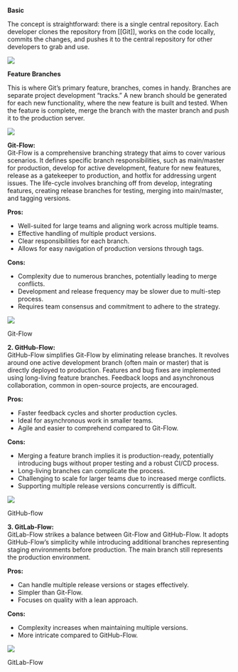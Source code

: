 **Basic**

The concept is straightforward: there is a single central repository. Each developer clones the repository from [[Git]], works on the code locally, commits the changes, and pushes it to the central repository for other developers to grab and use.
  
![](https://razorops.com/images/blog/basic-workflow.png)  

**Feature Branches**

This is where Git’s primary feature, branches, comes in handy. Branches are separate project development “tracks.” A new branch should be generated for each new functionality, where the new feature is built and tested. When the feature is complete, merge the branch with the master branch and push it to the production server.

  
![](https://razorops.com/images/blog/feature-branches.png)  

**Git-Flow:**  
Git-Flow is a comprehensive branching strategy that aims to cover various scenarios. It defines specific branch responsibilities, such as main/master for production, develop for active development, feature for new features, release as a gatekeeper to production, and hotfix for addressing urgent issues. The life-cycle involves branching off from develop, integrating features, creating release branches for testing, merging into main/master, and tagging versions.

**Pros:**  
- Well-suited for large teams and aligning work across multiple teams.  
- Effective handling of multiple product versions.  
- Clear responsibilities for each branch.  
- Allows for easy navigation of production versions through tags.

**Cons:**  
- Complexity due to numerous branches, potentially leading to merge conflicts.  
- Development and release frequency may be slower due to multi-step process.  
- Requires team consensus and commitment to adhere to the strategy.

![](https://miro.medium.com/v2/resize:fit:1050/0*Dcet6Kf45N2CSFIm.png)

Git-Flow

**2. GitHub-Flow:**  
GitHub-Flow simplifies Git-Flow by eliminating release branches. It revolves around one active development branch (often main or master) that is directly deployed to production. Features and bug fixes are implemented using long-living feature branches. Feedback loops and asynchronous collaboration, common in open-source projects, are encouraged.

**Pros:**  
- Faster feedback cycles and shorter production cycles.  
- Ideal for asynchronous work in smaller teams.  
- Agile and easier to comprehend compared to Git-Flow.  
  
**Cons:**  
- Merging a feature branch implies it is production-ready, potentially introducing bugs without proper testing and a robust CI/CD process.  
- Long-living branches can complicate the process.  
- Challenging to scale for larger teams due to increased merge conflicts.  
- Supporting multiple release versions concurrently is difficult.

![](https://miro.medium.com/v2/resize:fit:1050/0*nTY2nx3ulEfi5JuT.png)

GitHub-flow

**3. GitLab-Flow:**  
GitLab-Flow strikes a balance between Git-Flow and GitHub-Flow. It adopts GitHub-Flow’s simplicity while introducing additional branches representing staging environments before production. The main branch still represents the production environment.

**Pros:**  
- Can handle multiple release versions or stages effectively.  
- Simpler than Git-Flow.  
- Focuses on quality with a lean approach.

**Cons:**  
- Complexity increases when maintaining multiple versions.  
- More intricate compared to GitHub-Flow.

![](https://miro.medium.com/v2/resize:fit:1050/0*UsNv5Hw6gShxqlE5.png)

GitLab-Flow
